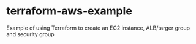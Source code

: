 # terraform-aws-example
Example of using Terraform to create an EC2 instance, ALB/targer group and security group
